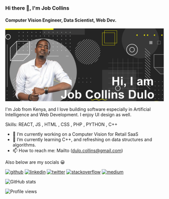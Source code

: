 ### Hi there 👋, I'm Job Collins
#### Computer Vision Engineer, Data Scientist, Web Dev.
![Computer Vision Engineer, Data Scientist, Web Dev.](presentation.png)

I'm Job from Kenya, and I love building software especially in Artificial Intelligence and Web Development. I enjoy UI design as well.

Skills: REACT, JS , HTML , CSS , PHP , PYTHON , C++

- 🔭 I’m currently working on a Computer Vision for Retail SaaS 
- 🌱 I’m currently learning C++, and refreshing on data structures and algorithms. 
- 📫 How to reach me: Mailto (dulo.collins@gmail.com) 

Also below are my socials 😀


[<img src='https://cdn.jsdelivr.net/npm/simple-icons@3.0.1/icons/github.svg' alt='github' height='40'>](https://github.com/JobCollins)  [<img src='https://cdn.jsdelivr.net/npm/simple-icons@3.0.1/icons/linkedin.svg' alt='linkedin' height='40'>](https://www.linkedin.com/in/JobCollinsDulo/)  [<img src='https://cdn.jsdelivr.net/npm/simple-icons@3.0.1/icons/twitter.svg' alt='twitter' height='40'>](https://twitter.com/jobcollinsdulo)  [<img src='https://cdn.jsdelivr.net/npm/simple-icons@3.0.1/icons/stackoverflow.svg' alt='stackoverflow' height='40'>](https://stackoverflow.com/users/jobcollinsdulo)  [<img src='https://cdn.jsdelivr.net/npm/simple-icons@3.0.1/icons/medium.svg' alt='medium' height='40'>](https://medium.com/@Job_Collins)  

![GitHub stats](https://github-readme-stats.vercel.app/api?username=JobCollins&show_icons=true&count_private=true)  

![Profile views](https://gpvc.arturio.dev/JobCollins)  
<!--
**JobCollins/JobCollins** is a ✨ _special_ ✨ repository because its `README.md` (this file) appears on your GitHub profile.

Here are some ideas to get you started:

- 🔭 I’m currently working on ...
- 🌱 I’m currently learning ...
- 👯 I’m looking to collaborate on ...
- 🤔 I’m looking for help with ...
- 💬 Ask me about ...
- 📫 How to reach me: ...
- 😄 Pronouns: ...
- ⚡ Fun fact: ...
-->
